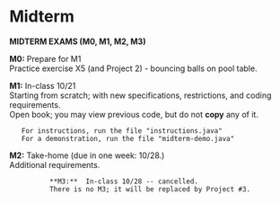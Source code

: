 # Midterm

__MIDTERM EXAMS (M0, M1, M2, M3)__

**M0:**  Prepare for M1  
Practice exercise X5 (and Project 2) - bouncing balls on pool table.

**M1:**  In-class 10/21  
Starting from scratch; with new specifications, restrictions, and coding requirements.  
Open book; you may view previous code, but do not **copy** any of it.

       For instructions, run the file "instructions.java"
       For a demonstration, run the file "midterm-demo.java"

**M2:**  Take-home (due in one week:  10/28.)  
Additional requirements.


              **M3:**  In-class 10/28 -- cancelled.
              There is no M3; it will be replaced by Project #3.



